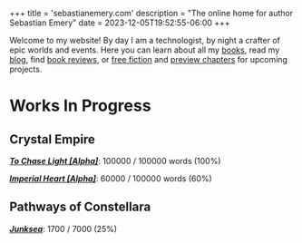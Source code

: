 +++
title = 'sebastianemery.com'
description = "The online home for author Sebastian Emery"
date = 2023-12-05T19:52:55-06:00
+++

Welcome to my website! By day I am a technologist, by night a crafter of epic worlds and events. Here you can learn about all my [books](/books/), read my [blog](/posts/), find [book reviews](/tags/book-review/), or [free fiction](/tags/free-fiction/) and [preview chapters](/tags/preview-chapter/) for upcoming projects.

# Works In Progress

## Crystal Empire 
***[To Chase Light [Alpha]](/books/crystal-empire/)***: 100000 / 100000 words (100%)

***[Imperial Heart [Alpha]](/books/crystal-empire-2/)***: 60000 / 100000 words (60%)

## Pathways of Constellara

***[Junksea](/books/paths-constellara/)***: 1700 / 7000 (25%)